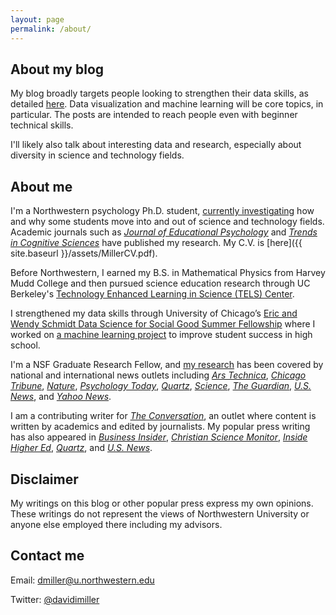```yaml
---
layout: page
permalink: /about/
---
```


## About my blog 

My blog broadly targets people looking to strengthen their data skills, as detailed [here](http://d-miller.github.io/Introducing-Blog/). Data visualization and machine learning will be core topics, in particular. The posts are intended to reach people even with beginner technical skills. 

I'll likely also talk about interesting data and research, especially about diversity in science and technology fields. 

## About me

I'm a Northwestern psychology Ph.D. student, [currently investigating](http://journal.frontiersin.org/article/10.3389/fpsyg.2015.00037/full) how and why some students move into and out of science and technology fields. Academic journals such as [_Journal of Educational Psychology_](http://d-miller.github.io/assets/MillerEaglyLinn2015.pdf) and [_Trends in Cognitive Sciences_](http://d-miller.github.io/assets/MillerHalpern2014.pdf) have published my research. My C.V. is [here]({{ site.baseurl }}/assets/MillerCV.pdf).

Before Northwestern, I earned my B.S. in Mathematical Physics from Harvey Mudd College and then pursued science education research through UC Berkeley's [Technology Enhanced Learning in Science (TELS) Center](http://telscenter.org/). 

I strengthened my data skills through University of Chicago’s [Eric and Wendy Schmidt Data Science for Social Good Summer Fellowship](http://dssg.io/) where I worked on [a machine learning project](http://dssg.io/2014/11/20/mcps-models-struggling-students.html) to improve student success in high school.

I'm a NSF Graduate Research Fellow, and [my research](https://scholar.google.com/citations?user=z8nFnRUAAAAJ&hl=en) has been covered by national and international news outlets including [_Ars Technica_](http://arstechnica.com/science/2015/05/bias-against-women-in-science-persists-even-in-egalitarian-societies/), [_Chicago Tribune_](http://www.chicagotribune.com/bluesky/originals/chi-david-miller-northwestern-women-stem-bsi-20150217-story.html), [_Nature_](http://www.nature.com/news/us-women-progress-to-phd-at-same-rate-as-men-1.16939), [_Psychology Today_](https://www.psychologytoday.com/blog/finding-the-next-einstein/201105/is-spatial-intelligence-essential-innovation-and-can-we), [_Quartz_](qz.com/385375/good-news-about-hiring-women-in-stem-but-its-not-enough/), [_Science_](http://news.sciencemag.org/social-sciences/2015/05/science-still-seen-male-profession-according-international-study-gender-bias), [_The Guardian_](http://www.theguardian.com/higher-education-network/2015/feb/19/dont-be-fooled-by-the-closing-gender-gap-in-science-phds), [_U.S. News_](http://www.usnews.com/news/stem-solutions/articles/2015/02/17/report-no-leaky-pipeline-for-women-in-stem), and [_Yahoo News_](http://news.yahoo.com/gender-science-stereotype-strongest-holland-082246004.html).

I am a contributing writer for [_The Conversation_](https://theconversation.com/), an outlet where content is written by academics and edited by journalists. My popular press writing has also appeared in [_Business Insider_](http://www.businessinsider.com/companies-are-spending-millions-on-bias-training-that-isnt-working-2015-7), [_Christian Science Monitor_](http://www.csmonitor.com/Technology/Breakthroughs-Voices/2015/0528/When-kids-hear-scientist-most-think-man.-How-can-we-end-this-stereotype), [_Inside Higher Ed_](https://www.insidehighered.com/views/2015/03/03/essay-calls-ending-leaky-pipeline-metaphor-when-discussing-women-science), [_Quartz_](http://qz.com/385375/good-news-about-hiring-women-in-stem-but-its-not-enough/), and [_U.S. News_](http://www.usnews.com/news/stem-solutions/articles/2015/07/10/fostering-a-growth-mindset-is-key-to-teaching-stem).

## Disclaimer

My writings on this blog or other popular press express my own opinions. These writings do not represent the views of Northwestern University or anyone else employed there including my advisors. 

## Contact me

Email: [dmiller@u.northwestern.edu](mailto:dmiller@u.northwestern.edu)

Twitter: [@davidimiller](https://twitter.com/davidimiller)

